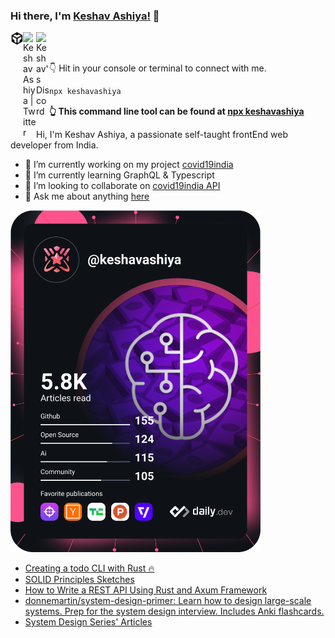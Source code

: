 ### Hi there, I'm [Keshav Ashiya!](https://keshavashiya.github.io) 👋

<a href="https://codesandbox.io/u/keshavashiya">
  <img align="left" alt="Keshav Ashiya | CodeSandbox" width="20px" src="https://raw.githubusercontent.com/anuraghazra/anuraghazra/master/assets/codesandbox.svg" />
</a>
<a href="https://twitter.com/keshavashiya">
  <img align="left" alt="Keshav Ashiya | Twitter" width="21px" src="https://raw.githubusercontent.com/anuraghazra/anuraghazra/master/assets/twitter.svg" />
</a>
<a href="https://discord.gg/9qXgzphsjH">
  <img align="left" alt="Keshav's Discord" width="21px" src="https://raw.githubusercontent.com/anuraghazra/anuraghazra/master/assets/discord-round.svg" />
</a>

<br />
<br />

👇 Hit in your console or terminal to connect with me.

```bash
npx keshavashiya
```
**👆 This command line tool can be found at [npx keshavashiya](https://github.com/keshavashiya/npx_card)**

Hi, I'm Keshav Ashiya, a passionate self-taught frontEnd web developer from India.

- 🔭 I’m currently working on my project [covid19india](https://github.com/keshavashiya/covid19india-react)
- 🌱 I’m currently learning GraphQL & Typescript
- 👯 I’m looking to collaborate on [covid19india API](https://github.com/keshavashiya/api)
- 💬 Ask me about anything [here](https://github.com/keshavashiya/keshavashiya/issues)

<!-- <a href="https://github.com/keshavashiya">
  <img align="center" src="https://github-trophy.vercel.app/?username=keshavashiya&theme=onedark" alt="Keshav's github trophy" />
</a> -->


<!-- **Languages and Tools:**  
<code><img height="20" src="https://raw.githubusercontent.com/github/explore/80688e429a7d4ef2fca1e82350fe8e3517d3494d/topics/javascript/javascript.png"></code>
<code><img height="20" src="https://raw.githubusercontent.com/github/explore/80688e429a7d4ef2fca1e82350fe8e3517d3494d/topics/typescript/typescript.png"></code>
<code><img height="20" src="https://raw.githubusercontent.com/github/explore/80688e429a7d4ef2fca1e82350fe8e3517d3494d/topics/react/react.png"></code>
<code><img height="20" src="https://raw.githubusercontent.com/github/explore/5c058a388828bb5fde0bcafd4bc867b5bb3f26f3/topics/graphql/graphql.png"></code>
<code><img height="20" src="https://raw.githubusercontent.com/github/explore/80688e429a7d4ef2fca1e82350fe8e3517d3494d/topics/nodejs/nodejs.png"></code>     -->

<!--- 
  if you have forked this to use on your profile, 
  Change the `github-readme-stats.keshavashiya.vercel.app` to `github-readme-stats-list.vercel.app` 
--->

<!-- Change the `github-readme-stats.keshavashiya.vercel.app` to `github-readme-stats-list.vercel.app`  -->
<!-- 
*NOTE: Top languages does not indicate my skill level or something like that, it's a github metric of which languages i have the most code on github, it's a new feature of [github-readme-stats](https://github.com/keshavashiya/github-readme-stats)* -->

<!-- ![snake gif](https://github.com/keshavashiya/keshavashiya/blob/output/github-contribution-grid-snake.svg) -->

<!-- <div>
  <img height="170" align="left" src="https://github-readme-stats.vercel.app/api?username=keshavashiya&count_private=true&include_all_commits=true&theme=radical" />
  <img src="https://github-readme-stats.vercel.app/api/top-langs/?username=keshavashiya&layout=compact&theme=radical&langs_count=6" />
</div> -->

<a href="https://app.daily.dev/keshavashiya"><img src="https://github.com/keshavashiya/keshavashiya/blob/master/devcard.svg" width="400" alt="Keshav Ashiya's Dev Card"/></a>

<!-- daily.dev BOOKMARKS:START -->
- [Creating a todo CLI with Rust 🔥](https://app.daily.dev/posts/yaRlDOhlF?utm_source=rss&utm_medium=bookmarks&utm_campaign=c8e54637d3ee4126a9c503737169de61)
- [SOLID Principles Sketches](https://app.daily.dev/posts/2kiqOt4fJ?utm_source=rss&utm_medium=bookmarks&utm_campaign=c8e54637d3ee4126a9c503737169de61)
- [How to Write a REST API Using Rust and Axum Framework](https://app.daily.dev/posts/kq7SYaCUr?utm_source=rss&utm_medium=bookmarks&utm_campaign=c8e54637d3ee4126a9c503737169de61)
- [donnemartin/system-design-primer: Learn how to design large-scale systems. Prep for the system design interview. Includes Anki flashcards.](https://app.daily.dev/posts/e33gGXZ2Z?utm_source=rss&utm_medium=bookmarks&utm_campaign=c8e54637d3ee4126a9c503737169de61)
- [System Design Series&#39; Articles](https://app.daily.dev/posts/GSgJ_l3DL?utm_source=rss&utm_medium=bookmarks&utm_campaign=c8e54637d3ee4126a9c503737169de61)
<!-- daily.dev BOOKMARKS:END -->

<!-- <a href="https://github.com/keshavashiya/github-readme-stats">
  <img align="center" src="https://github-readme-stats.vercel.app/api?username=keshavashiya&show_icons=true&include_all_commits=true&theme=radical" alt="Keshav's github stats" />
</a>
<a href="https://github.com/keshavashiya">
  <img align="center" src="https://github-readme-stats.vercel.app/api/top-langs/?username=keshavashiya&layout=compact&theme=radical" />
</a> -->

<!-- <a href="https://github.com/keshavashiya/covid19india-react">
  <img align="center" src="https://github-readme-stats.vercel.app/api/pin/?username=covid19india&repo=covid19india-react&include_all_commits=true&show_icons=true&theme=radical" />
</a>    
<a href="https://github.com/keshavashiya/api">
  <img align="center" src="https://github-readme-stats.vercel.app/api/pin/?username=covid19india&repo=api&include_all_commits=true&show_icons=true&theme=radical" />
</a> -->
